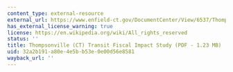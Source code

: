 ```yaml
---
content_type: external-resource
external_url: https://www.enfield-ct.gov/DocumentCenter/View/6537/Thompsonville-Transit-Center---Economic-and-Fiscal-Impact-Study
has_external_license_warning: true
license: https://en.wikipedia.org/wiki/All_rights_reserved
status: ''
title: Thompsonville (CT) Transit Fiscal Impact Study (PDF - 1.23 MB)
uid: 32a2b191-a80e-4e5b-b53e-0e00d56e8581
wayback_url: ''
---
```

